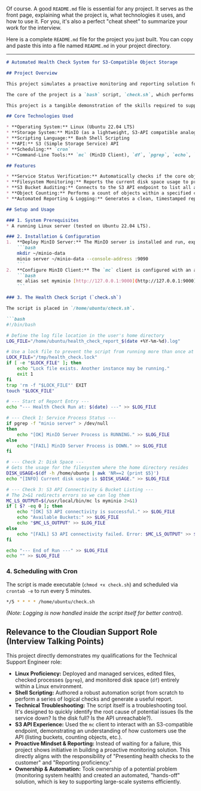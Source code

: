 Of course. A good `README.md` file is essential for any project. It serves as the front page, explaining what the project is, what technologies it uses, and how to use it. For you, it's also a perfect "cheat sheet" to summarize your work for the interview.

Here is a complete `README.md` file for the project you just built. You can copy and paste this into a file named `README.md` in your project directory.

-----

````markdown
# Automated Health Check System for S3-Compatible Object Storage

## Project Overview

This project simulates a proactive monitoring and reporting solution for an enterprise-grade, S3-compatible object storage system. It mirrors the responsibilities of a Technical Support Engineer by demonstrating skills in Linux administration, automation via shell scripting, and interaction with an S3 API.

The core of the project is a `bash` script, `check.sh`, which performs a series of health checks on a MinIO object storage server. This script is scheduled to run automatically every five minutes using `cron`, logging its findings to a daily report file. This entire system was built on an Ubuntu 22.04 LTS server.

This project is a tangible demonstration of the skills required to support complex storage systems like Cloudian HyperStore.

## Core Technologies Used

* **Operating System:** Linux (Ubuntu 22.04 LTS)
* **Storage System:** MinIO (as a lightweight, S3-API compatible analog for Cloudian HyperStore)
* **Scripting Language:** Bash Shell Scripting
* **API:** S3 (Simple Storage Service) API
* **Scheduling:** `cron`
* **Command-Line Tools:** `mc` (MinIO Client), `df`, `pgrep`, `echo`, `cat`

## Features

* **Service Status Verification:** Automatically checks if the core object storage server process is running.
* **Filesystem Monitoring:** Reports the current disk space usage to prevent storage-full errors.
* **S3 Bucket Auditing:** Connects to the S3 API endpoint to list all available buckets.
* **Object Counting:** Performs a count of objects within a specified critical bucket (e.g., `backups`).
* **Automated Reporting & Logging:** Generates a clean, timestamped report file daily, appending new results from each run. It captures both standard output and errors for effective troubleshooting.

## Setup and Usage

### 1. System Prerequisites
* A running Linux server (tested on Ubuntu 22.04 LTS).

### 2. Installation & Configuration
1.  **Deploy MinIO Server:** The MinIO server is installed and run, exposing an S3-compatible API endpoint on port `9000`.
    ```bash
    mkdir ~/minio-data
    minio server ~/minio-data --console-address :9090
    ```
2.  **Configure MinIO Client:** The `mc` client is configured with an alias (`myminio`) to connect to the local server's API endpoint.
    ```bash
    mc alias set myminio [http://127.0.0.1:9000](http://127.0.0.1:9000) <ACCESS_KEY> <SECRET_KEY>
    ```

### 3. The Health Check Script (`check.sh`)

The script is placed in `/home/ubuntu/check.sh`.

```bash
#!/bin/bash

# Define the log file location in the user's home directory
LOG_FILE="/home/ubuntu/health_check_report_$(date +%Y-%m-%d).log"

# Use a lock file to prevent the script from running more than once at a time
LOCK_FILE="/tmp/health_check.lock"
if [ -e "$LOCK_FILE" ]; then
    echo "Lock file exists. Another instance may be running."
    exit 1
fi
trap 'rm -f "$LOCK_FILE"' EXIT
touch "$LOCK_FILE"

# --- Start of Report Entry ---
echo "--- Health Check Run at: $(date) ---" >> $LOG_FILE

# --- Check 1: Service Process Status ---
if pgrep -f "minio server" > /dev/null
then
    echo "[OK] MinIO Server Process is RUNNING." >> $LOG_FILE
else
    echo "[FAIL] MinIO Server Process is DOWN." >> $LOG_FILE
fi

# --- Check 2: Disk Space ---
# Gets the usage for the filesystem where the home directory resides
DISK_USAGE=$(df -h /home/ubuntu | awk 'NR==2 {print $5}')
echo "[INFO] Current disk usage is $DISK_USAGE." >> $LOG_FILE

# --- Check 3: S3 API Connectivity & Bucket Listing ---
# The 2>&1 redirects errors so we can log them
MC_LS_OUTPUT=$(/usr/local/bin/mc ls myminio 2>&1)
if [ $? -eq 0 ]; then
    echo "[OK] S3 API connectivity is successful." >> $LOG_FILE
    echo "Available Buckets:" >> $LOG_FILE
    echo "$MC_LS_OUTPUT" >> $LOG_FILE
else
    echo "[FAIL] S3 API connectivity failed. Error: $MC_LS_OUTPUT" >> $LOG_FILE
fi

echo "--- End of Run ---" >> $LOG_FILE
echo "" >> $LOG_FILE
````

### 4\. Scheduling with Cron

The script is made executable (`chmod +x check.sh`) and scheduled via `crontab -e` to run every 5 minutes.

```bash
*/5 * * * * /home/ubuntu/check.sh
```

*(Note: Logging is now handled inside the script itself for better control).*

## Relevance to the Cloudian Support Role (Interview Talking Points)

This project directly demonstrates my qualifications for the Technical Support Engineer role:

  * **Linux Proficiency:** Deployed and managed services, edited files, checked processes (`pgrep`), and monitored disk space (`df`) entirely within a Linux environment.
  * **Shell Scripting:** Authored a robust automation script from scratch to perform a series of logical checks and generate a useful report.
  * **Technical Troubleshooting:** The script itself is a troubleshooting tool. It's designed to quickly identify the root cause of potential issues (Is the service down? Is the disk full? Is the API unreachable?).
  * **S3 API Experience:** Used the `mc` client to interact with an S3-compatible endpoint, demonstrating an understanding of how customers use the API (listing buckets, counting objects, etc.).
  * **Proactive Mindset & Reporting:** Instead of waiting for a failure, this project shows initiative in building a proactive monitoring solution. This directly aligns with the responsibility of "Presenting health checks to the customer" and "Reporting proficiency."
  * **Ownership & Automation:** Took ownership of a potential problem (monitoring system health) and created an automated, "hands-off" solution, which is key to supporting large-scale systems efficiently.

<!-- end list -->

```
```
